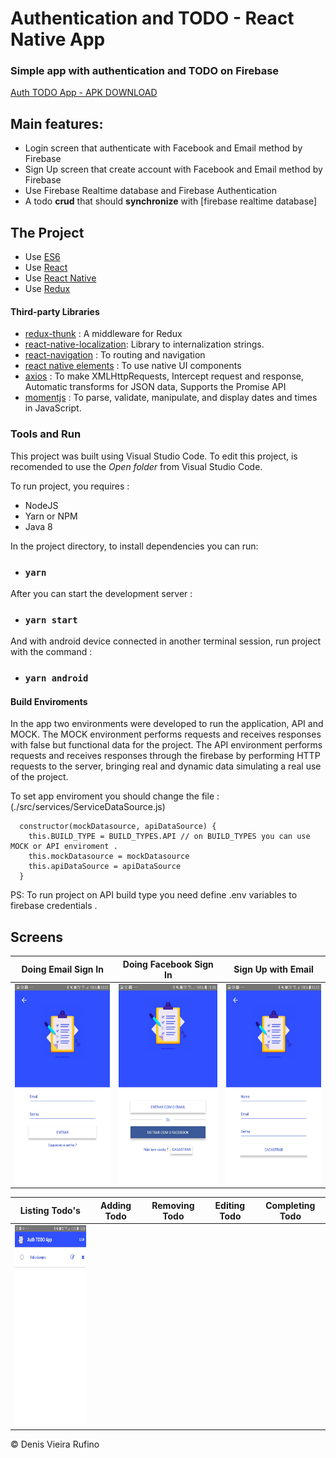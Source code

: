 # Authentication and TODO - React Native App

### Simple app with authentication and TODO on Firebase

[Auth TODO App - APK DOWNLOAD](https://drive.google.com/file/d/19EyYvxxHk0WM6C6VQvvENPSPpCI1v6FU/view?usp=sharing)

## Main features:
- Login screen that authenticate with Facebook and Email method by Firebase
- Sign Up screen that create account with Facebook and Email method  by Firebase
- Use Firebase Realtime database and Firebase Authentication
- A todo **crud** that should **synchronize** with [firebase realtime database]


## The Project 

- Use [ES6](http://es6-features.org/#Constants)
- Use [React ](https://reactjs.org/)
- Use [React Native ](https://facebook.github.io/react-native/)
- Use [Redux](https://redux.js.org/)


#### Third-party Libraries
- [redux-thunk](https://github.com/reduxjs/redux-thunk) : A middleware for Redux
- [react-native-localization](https://developer.android.com/topic/libraries/support-library/index.html): Library to internalization strings.
- [react-navigation](https://reactnavigation.org/) : To routing and navigation 
- [react native elements](https://react-native-training.github.io/react-native-elements/) : To use native UI components
- [axios](https://github.com/axios/axios) : To make XMLHttpRequests, Intercept request and response, Automatic transforms for JSON data, Supports the Promise API
- [momentjs](https://momentjs.com/) : To parse, validate, manipulate, and display dates and times in JavaScript.

### Tools and Run

This project was built using Visual Studio Code. To edit this project, is recomended to use the *Open folder* from Visual Studio Code.

To run project, you requires :
- NodeJS
- Yarn or NPM
- Java 8


In the project directory, to install dependencies you can run:

- ### `yarn`

After you can start the development server :

- ### `yarn start`

And with android device connected in another terminal session, run project with the command : 
- ### `yarn android`


#### Build Enviroments
In the app two environments were developed to run the application, API and MOCK. The MOCK environment performs requests and receives responses with false but functional data for the project. The API environment performs requests and receives responses through the firebase by performing HTTP requests to the server, bringing real and dynamic data simulating a real use of the project.

To set app enviroment you should change the file : (./src/services/ServiceDataSource.js)

```
  constructor(mockDatasource, apiDataSource) {
    this.BUILD_TYPE = BUILD_TYPES.API // on BUILD_TYPES you can use MOCK or API enviroment .
    this.mockDatasource = mockDatasource
    this.apiDataSource = apiDataSource
  }
```

PS: To run project on API build type you need define .env variables to firebase credentials .


## Screens


 Doing Email Sign In       |  Doing Facebook Sign In          | Sign Up with Email                   
:-------------------------:|:-------------------------:|:-------------------------:|
<img src="screenshots/signin.jpeg" width="180" height="320">  |    <img src="screenshots/facebook.jpeg" width="180" height="320">  |    <img src="screenshots/signup.jpeg" width="180" height="320"> 



 Listing Todo's             |  Adding Todo             | Removing Todo        | Editing Todo   | Completing Todo                
:-------------------------:|:-------------------------:|:-------------------------:|:-------------------------:|:-------------------------:|
<img src="screenshots/mainlist.jpeg" width="180" height="320">  |    |    |    |    



© Denis Vieira Rufino
